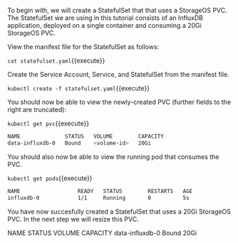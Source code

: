 To begin with, we will create a StatefulSet that that uses a StorageOS PVC.
The StatefulSet we are using in this tutorial consists of an
InfluxDB application, deployed on a single container and consuming a 20Gi StorageOS PVC.

View the manifest file for the StatefulSet as follows:

`cat statefulset.yaml`{{execute}} 

Create the Service Account, Service, and StatefulSet from the manifest file.

`kubectl create -f statefulset.yaml`{{execute}}

You should now be able to view the newly-created PVC (further fields to the right are truncated):

`kubectl get pvc`{{execute}}

```bash
NAME              STATUS   VOLUME        CAPACITY
data-influxdb-0   Bound    <volume-id>   20Gi
```

You should also now be able to view the running pod that consumes the PVC.

`kubectl get pods`{{execute}}

```bash
NAME                  READY   STATUS        RESTARTS   AGE
influxdb-0            1/1     Running       0          5s
```

You have now succesfully created a StatefulSet that uses a 20Gi StorageOS PVC. In the next step we will resize this PVC.

NAME              STATUS   VOLUME        CAPACITY
data-influxdb-0   Bound    <volume-id>   20Gi